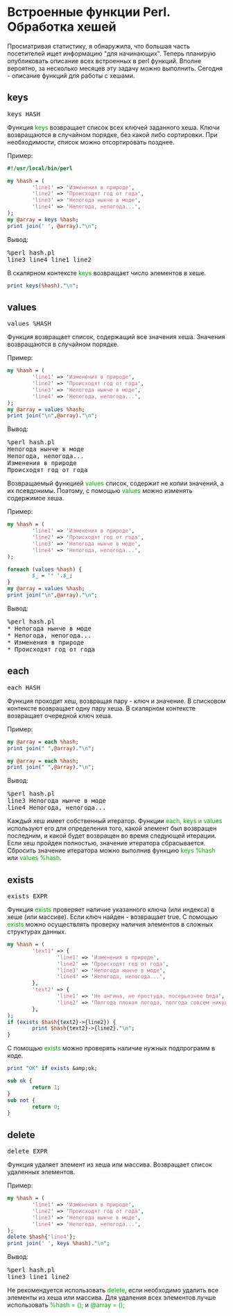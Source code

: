 ﻿# Встроенные функции Perl. Обработка хешей

Просматривая статистику, я обнаружила, что большая часть посетителей ищет информацию "для начинающих". Теперь планирую опубликовать описание всех встроенных в perl функций. Вполне вероятно, за несколько месяцев эту задачу можно выполнить. Сегодня - описание функций для работы с хешами.


## keys

<pre>keys HASH</pre>

Функция <font color="#00aa00">keys</font> возвращает список всех ключей заданного хеша. Ключи возвращаются в случайном порядке, без какой либо сортировки. При необходимости, список можно отсортировать позднее.

Пример:

```perl
#!/usr/local/bin/perl

my %hash = (
        'line1' => 'Изменения в природе',
        'line2' => 'Происходят год от года',
        'line3' => 'Непогода нынче в моде',
        'line4' => 'Непогода, непогода...',
);
my @array = keys %hash;
print join(' ', @array)."\n";
```

Вывод:
<pre>%perl hash.pl
line3 line4 line1 line2
</pre>

В скалярном контексте <font color="#00aa00">keys</font> возвращает число элементов в хеше.

```perl
print keys(%hash)."\n";
```

## values

<pre>values %HASH</pre>

Функция возвращает список, содержащий все значения хеша. Значения возвращаются в случайном порядке.

Пример:

```perl
my %hash = (
        'line1' => 'Изменения в природе',
        'line2' => 'Происходят год от года',
        'line3' => 'Непогода нынче в моде',
        'line4' => 'Непогода, непогода...',
);
my @array = values %hash;
print join("\n",@array)."\n";
```

Вывод:
<pre>
%perl hash.pl
Непогода нынче в моде
Непогода, непогода...
Изменения в природе
Происходят год от года
</pre>

Возвращаемый функцией <font color="#00aa00">values</font> список, содержит не копии значений, а их псевдонимы. Поэтому, с помощью <font color="#00aa00">values</font> можно изменять содержимое хеша.

Пример:

```perl
my %hash = (
        'line1' => 'Изменения в природе',
        'line2' => 'Происходят год от года',
        'line3' => 'Непогода нынче в моде',
        'line4' => 'Непогода, непогода...',
);

foreach (values %hash) {
        $_ = '* '.$_;
}
my @array = values %hash;
print join("\n",@array)."\n";
```

Вывод:
<pre>
%perl hash.pl
* Непогода нынче в моде
* Непогода, непогода...
* Изменения в природе
* Происходят год от года
</pre>

## each

<pre>each HASH</pre>
Функция проходит хеш, возвращая пару - ключ и значение. В списковом контексте возвращает одну пару хеша. В скалярном контексте возвращает очередной ключ хеша.

Пример:

```perl
my @array = each %hash;
print join(" ",@array)."\n";

my @array = each %hash;
print join(" ",@array)."\n";
```

Вывод:
<pre>
%perl hash.pl
line3 Непогода нынче в моде
line4 Непогода, непогода...
</pre>
Каждый хеш имеет собственный итератор. Функции <font color="#00aa00">each, keys и values</font> используют его для определения того, какой элемент был возвращен последним, и какой будет возвращен во время следующей итерации. Если хеш пройден полностью, значение итератора сбрасывается. Сбросить значение итератора можно выполнив функцию <font color="#00aa00">keys %hash</font> или <font color="#00aa00">values %hash</font>.

## exists

<pre>exists EXPR</pre>

Функция <font color="#00aa00">exists</font> проверяет наличие указанного ключа (или индекса) в хеше (или массиве). Если ключ найден - возвращает true. С помощью <font color="#00aa00">exists</font> можно осуществлять проверку наличия элементов в сложных структурах данных.

```perl
my %hash = (
        'text1' => {
                'line1' => 'Изменения в природе',
                'line2' => 'Происходят год от года',
                'line3' => 'Непогода нынче в моде',
                'line4' => 'Непогода, непогода...',
        },
        'text2' => {
                'line1' => 'Не ангина, не простуда, посерьезнее беда',
                'line2' => 'Полгода плохая погода, полгода совсем никуда...',
        },
);
if (exists $hash{text2}->{line2}) {
        print $hash{text2}->{line2}."\n";
}
```

С помощью <font color="#00aa00">exists</font> можно проверять наличие нужных подпрограмм в коде.

```perl
print "OK" if exists &amp;ok;

sub ok {
        return 1;
}
sub not {
        return 0;
}
```


## delete

<pre>delete EXPR</pre>

Функция удаляет элемент из хеша или массива. Возвращает список удаленных элементов.

Пример:

```perl
my %hash = (
        'line1' => 'Изменения в природе',
        'line2' => 'Происходят год от года',
        'line3' => 'Непогода нынче в моде',
        'line4' => 'Непогода, непогода...',
);
delete $hash{'line4'};
print join(' ', keys %hash)."\n";
```

Вывод:
<pre>
%perl hash.pl
line3 line1 line2
</pre>
Не рекомендуется использовать <font color="#00aa00">delete</font>, если необходимо удалить все элементы из хеша или массива. Для удаления всех элементов лучше использовать <font color="#00aa00">%hash = ();</font> и <font color="#00aa00">@array = ();</font>
